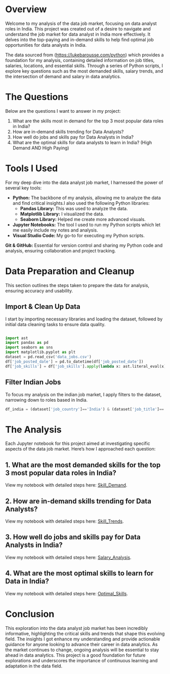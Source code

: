 # Overview

Welcome to my analysis of the data job market, focusing on data analyst roles in India. This project was created out of a desire to navigate and understand the job market for data analyst in India more effectively. It delves into the top-paying and in-demand skills to help find optimal job opportunities for data analysts in India.

The data sourced from (https://lukebarousse.com/python) which provides a foundation for my analysis, containing detailed information on job titles, salaries, locations, and essential skills. Through a series of Python scripts, I explore key questions such as the most demanded skills, salary trends, and the intersection of demand and salary in data analytics.

# The Questions

Below are the questions I want to answer in my project:

1. What are the skills most in demand for the top 3 most popular data roles in India?
2. How are in-demand skills trending for Data Analysts?
3. How well do jobs and skills pay for Data Analysts in India?
4. What are the optimal skills for data analysts to learn in India? (High Demand AND High Paying) 

# Tools I Used

For my deep dive into the data analyst job market, I harnessed the power of several key tools:

- **Python:** The backbone of my analysis, allowing me to analyze the data and find critical insights.I also used the following Python libraries:
    - **Pandas Library:** This was used to analyze the data. 
    - **Matplotlib Library:** I visualized the data.
    - **Seaborn Library:** Helped me create more advanced visuals. 
- **Jupyter Notebooks:** The tool I used to run my Python scripts which let me easily include my notes and analysis.
- **Visual Studio Code:** My go-to for executing my Python scripts.

**Git & GitHub:** Essential for version control and sharing my Python code and analysis, ensuring collaboration and project tracking.

# Data Preparation and Cleanup

This section outlines the steps taken to prepare the data for analysis, ensuring accuracy and usability.

## Import & Clean Up Data

I start by importing necessary libraries and loading the dataset, followed by initial data cleaning tasks to ensure data quality.

```python

import ast
import pandas as pd
import seaborn as sns
import matplotlib.pyplot as plt
dataset = pd.read_csv('data_jobs.csv')
df['job_posted_date'] = pd.to_datetime(df['job_posted_date'])
df['job_skills'] = df['job_skills'].apply(lambda x: ast.literal_eval(x) if pd.notna(x) else x)

```

## Filter Indian Jobs
To focus my analysis on the indian job market, I apply filters to the dataset, narrowing down to roles based in India.

```python
df_india = (dataset['job_country']=='India') & (dataset['job_title']=='Data Analyst')

```
# The Analysis

Each Jupyter notebook for this project aimed at investigating specific aspects of the data job market. Here’s how I approached each question:

## 1. What are the most demanded skills for the top 3 most popular data roles in India?

View my notebook with detailed steps here: [Skill_Demand](SkillDemand.ipynb).

## 2. How are in-demand skills trending for Data Analysts?

View my notebook with detailed steps here: [Skill_Trends](SkillTrends.ipynb).

## 3. How well do jobs and skills pay for Data Analysts in India?

View my notebook with detailed steps here: [Salary_Analysis](SalaryAnalysis.ipynb).

## 4. What are the most optimal skills to learn for Data in India?

View my notebook with detailed steps here: [Optimal_Skills](OptimalSkills.ipynb).

# Conclusion

This exploration into the data analyst job market has been incredibly informative, highlighting the critical skills and trends that shape this evolving field. The insights I got enhance my understanding and provide actionable guidance for anyone looking to advance their career in data analytics. As the market continues to change, ongoing analysis will be essential to stay ahead in data analytics. This project is a good foundation for future explorations and underscores the importance of continuous learning and adaptation in the data field.



